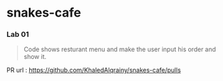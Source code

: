 # snakes-cafe

### Lab 01 

> Code shows resturant menu and make the user input his order and show it.

PR url : https://github.com/KhaledAlqrainy/snakes-cafe/pulls